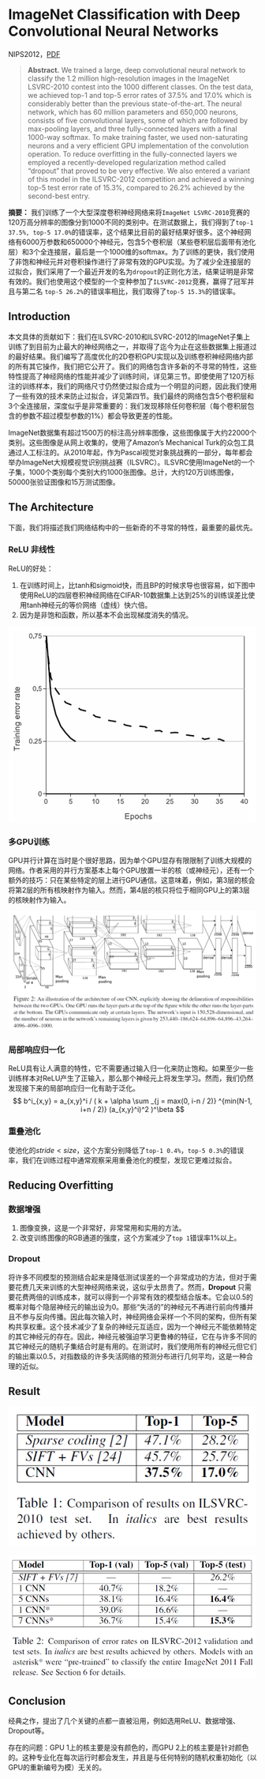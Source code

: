# ImageNet Classification with Deep Convolutional Neural Networks

NIPS2012，[PDF](http://papers.nips.cc/paper/4824-imagenet-classification-with-deep-convolutional-neural-networks.pdf)

> **Abstract.** We trained a large, deep convolutional neural network to classify the 1.2 million high-resolution images in the ImageNet LSVRC-2010 contest into the 1000 different classes. On the test data, we achieved top-1 and top-5 error rates of 37.5% and 17.0% which is considerably better than the previous state-of-the-art. The neural network, which has 60 million parameters and 650,000 neurons, consists of five convolutional layers, some of which are followed by max-pooling layers, and three fully-connected layers with a final 1000-way softmax. To make training faster, we used non-saturating neurons and a very efficient GPU implementation of the convolution operation. To reduce overfitting in the fully-connected layers we employed a recently-developed regularization method called “dropout” that proved to be very effective. We also entered a variant of this model in the ILSVRC-2012 competition and achieved a winning top-5 test error rate of 15.3%, compared to 26.2% achieved by the second-best entry.

**摘要：** 我们训练了一个大型深度卷积神经网络来将`ImageNet LSVRC-2010`竞赛的120万高分辨率的图像分到1000不同的类别中。在测试数据上，我们得到了`top-1 37.5%, top-5 17.0%`的错误率，这个结果比目前的最好结果好很多。这个神经网络有6000万参数和650000个神经元，包含5个卷积层（某些卷积层后面带有池化层）和3个全连接层，最后是一个1000维的softmax。为了训练的更快，我们使用了非饱和神经元并对卷积操作进行了非常有效的GPU实现。为了减少全连接层的过拟合，我们采用了一个最近开发的名为`dropout`的正则化方法，结果证明是非常有效的。我们也使用这个模型的一个变种参加了`ILSVRC-2012`竞赛，赢得了冠军并且与第二名 `top-5 26.2%`的错误率相比，我们取得了`top-5 15.3%`的错误率。

## Introduction

本文具体的贡献如下：我们在ILSVRC-2010和ILSVRC-2012的ImageNet子集上训练了到目前为止最大的神经网络之一，并取得了迄今为止在这些数据集上报道过的最好结果。我们编写了高度优化的2D卷积GPU实现以及训练卷积神经网络内部的所有其它操作，我们把它公开了。我们的网络包含许多新的不寻常的特性，这些特性提高了神经网络的性能并减少了训练时间，详见第三节。即使使用了120万标注的训练样本，我们的网络尺寸仍然使过拟合成为一个明显的问题，因此我们使用了一些有效的技术来防止过拟合，详见第四节。我们最终的网络包含5个卷积层和3个全连接层，深度似乎是非常重要的：我们发现移除任何卷积层（每个卷积层包含的参数不超过模型参数的1%）都会导致更差的性能。

ImageNet数据集有超过1500万的标注高分辨率图像，这些图像属于大约22000个类别。这些图像是从网上收集的，使用了Amazon’s Mechanical Turk的众包工具通过人工标注的。从2010年起，作为Pascal视觉对象挑战赛的一部分，每年都会举办ImageNet大规模视觉识别挑战赛（ILSVRC）。ILSVRC使用ImageNet的一个子集，1000个类别每个类别大约1000张图像。总计，大约120万训练图像，50000张验证图像和15万测试图像。

## The Architecture

下面，我们将描述我们网络结构中的一些新奇的不寻常的特性，最重要的最优先。

### ReLU 非线性

ReLU的好处：

1. 在训练时间上，比tanh和sigmoid快，而且BP的时候求导也很容易，如下图中使用ReLU的四层卷积神经网络在CIFAR-10数据集上达到25%的训练误差比使用tanh神经元的等价网络（虚线）快六倍。
2. 因为是非饱和函数，所以基本不会出现梯度消失的情况。

![1](./image/AlexNet/1.png)

### 多GPU训练

GPU并行计算在当时是个很好思路，因为单个GPU显存有限限制了训练大规模的网络。作者采用的并行方案基本上每个GPU放置一半的核（或神经元），还有一个额外的技巧：只在某些特定的层上进行GPU通信。这意味着，例如，第3层的核会将第2层的所有核映射作为输入。然而，第4层的核只将位于相同GPU上的第3层的核映射作为输入。

![2](./image/AlexNet/2.png)

### 局部响应归一化

ReLU具有让人满意的特性，它不需要通过输入归一化来防止饱和。如果至少一些训练样本对ReLU产生了正输入，那么那个神经元上将发生学习。然而，我们仍然发现接下来的局部响应归一化有助于泛化。
$$
b^i_{x,y} = a_{x,y}^i / ( k + \alpha \sum _{j = max(0, i-n / 2)} ^{min(N-1, i+n / 2)} (a_{x,y}^i)^2 )^\beta
$$

### 重叠池化

使池化的$stride<size$，这个方案分别降低了`top-1 0.4%`，`top-5 0.3%`的错误率，我们在训练过程中通常观察采用重叠池化的模型，发现它更难过拟合。

## Reducing Overfitting



### 数据增强

1. 图像变换，这是一个非常好，非常常用和实用的方法。
2. 改变训练图像的RGB通道的强度，这个方案减少了`top 1`错误率1%以上。

### Dropout

将许多不同模型的预测结合起来是降低测试误差的一个非常成功的方法，但对于需要花费几天来训练的大型神经网络来说，这似乎太昂贵了。然而，**Dropout** 只需要花费两倍的训练成本，就可以得到一个非常有效的模型结合版本。它会以0.5的概率对每个隐层神经元的输出设为0。那些“失活的”的神经元不再进行前向传播并且不参与反向传播。因此每次输入时，神经网络会采样一个不同的架构，但所有架构共享权重。这个技术减少了复杂的神经元互适应，因为一个神经元不能依赖特定的其它神经元的存在。因此，神经元被强迫学习更鲁棒的特征，它在与许多不同的其它神经元的随机子集结合时是有用的。在测试时，我们使用所有的神经元但它们的输出乘以0.5，对指数级的许多失活网络的预测分布进行几何平均，这是一种合理的近似。

## Result

![3](./image/AlexNet/3.png)

![4](./image/AlexNet/4.png)

## Conclusion

经典之作，提出了几个关键的点都一直被沿用，例如选用ReLU、数据增强、Dropout等。

存在的问题：GPU 1上的核主要是没有颜色的，而GPU 2上的核主要是针对颜色的。这种专业化在每次运行时都会发生，并且是与任何特别的随机权重初始化（以GPU的重新编号为模）无关的。